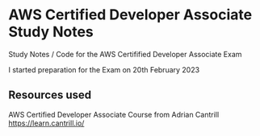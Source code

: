 # AWS Certified Developer Associate Study Notes 
Study Notes / Code for the AWS Certifified Developer Associate Exam 

I started preparation for the Exam on 20th February 2023 

## Resources used

AWS Certified Developer Associate Course from Adrian Cantrill 
https://learn.cantrill.io/

